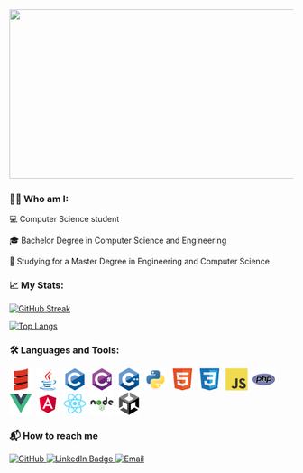 <div align="center">
  <img src="https://media.giphy.com/media/v1.Y2lkPTc5MGI3NjExdHF3NmJpbHkwNW15OWdqYnV6YnY3YmY0bWR3Z2txeDNvaDZocDljeSZlcD12MV9pbnRlcm5hbF9naWZfYnlfaWQmY3Q9Zw/bJ4TVNYNUympPgcpem/giphy.gif" width="600" height="300"/>
</div>

### 👨‍💻 Who am I:

💻 Computer Science student 

🎓 Bachelor Degree in Computer Science and Engineering

📖 Studying for a Master Degree in Engineering and Computer Science

### 📈 My Stats:

[![GitHub Streak](https://github-readme-streak-stats.herokuapp.com?user=Filippo-Venturini&theme=dark)](https://git.io/streak-stats)

  [![Top Langs](https://github-readme-stats.vercel.app/api/top-langs/?username=Filippo-Venturini&langs_count=30&theme=dracula&bg_color=135,0F2027,203A43,2C5364&layout=compact)](https://github.com/anuraghazra/github-readme-stats)

### 🛠️ Languages and Tools: 

<div>
  <img src="https://github.com/devicons/devicon/blob/master/icons/scala/scala-original.svg" title="Scala" alt="Scala" width="40" height="40"/>&nbsp;
  <img src="https://github.com/devicons/devicon/blob/master/icons/java/java-original.svg" title="Java" alt="Java" width="40" height="40"/>&nbsp;
  <img src="https://github.com/devicons/devicon/blob/master/icons/c/c-original.svg" title="C" alt="C" width="40" height="40"/>&nbsp;
  <img src="https://github.com/devicons/devicon/blob/master/icons/csharp/csharp-original.svg" title="C#" alt="C#" width="40" height="40"/>&nbsp;
  <img src="https://github.com/devicons/devicon/blob/master/icons/cplusplus/cplusplus-original.svg" title="C++" alt="C++" width="40" height="40"/>&nbsp;
  <img src="https://github.com/devicons/devicon/blob/master/icons/python/python-original.svg" title="Python" alt="Python" width="40" height="40"/>&nbsp;
  <img src="https://github.com/devicons/devicon/blob/master/icons/html5/html5-original.svg" title="HTML5" alt="HTML5" width="40" height="40"/>&nbsp;
  <img src="https://github.com/devicons/devicon/blob/master/icons/css3/css3-original.svg" title="CSS3" alt="CSS3" width="40" height="40"/>&nbsp;
  <img src="https://github.com/devicons/devicon/blob/master/icons/javascript/javascript-original.svg" title="Javascript" alt="Javascript" width="40" height="40"/>&nbsp;
  <img src="https://github.com/devicons/devicon/blob/master/icons/php/php-original.svg" title="PHP" alt="PHP" width="40" height="40"/>&nbsp;
  <img src="https://github.com/devicons/devicon/blob/master/icons/vuejs/vuejs-original.svg" title="Vuejs" alt="Vuejs" width="40" height="40"/>&nbsp;
  <img src="https://github.com/devicons/devicon/blob/master/icons/angular/angular-original.svg" title="Angular" alt="Angular" width="40" height="40"/>&nbsp;
  <img src="https://github.com/devicons/devicon/blob/master/icons/react/react-original.svg" title="React" alt="React" width="40" height="40"/>&nbsp;
  <img src="https://github.com/devicons/devicon/blob/master/icons/nodejs/nodejs-original-wordmark.svg" title="Nodejs" alt="Nodejs" width="40" height="40"/>&nbsp;
  <img src="https://github.com/devicons/devicon/blob/master/icons/unity/unity-original.svg" title="Unity" alt="Unity" width="40" height="40"/>&nbsp;
</div>

### 📬 How to reach me

<div id="badges">
  <a href="https://github.com/Filippo-Venturini">
    <img alt="GitHub" src="https://img.shields.io/badge/-Github-181717?style=for-the-badge&logo=github&logoColor=white" />
  </a> 
  <a href="https://www.linkedin.com/in/filippo-venturini-4265b8235/">
    <img src="https://img.shields.io/badge/LinkedIn-blue?style=for-the-badge&logo=linkedin&logoColor=white" alt="LinkedIn Badge"/>
  </a>
  <a href="mailto:filippoventurini00@gmail.com">
    <img alt="Email" src="https://img.shields.io/badge/-Email-D14836?style=for-the-badge&logo=gmail&logoColor=white" />
  </a>  
</div>
